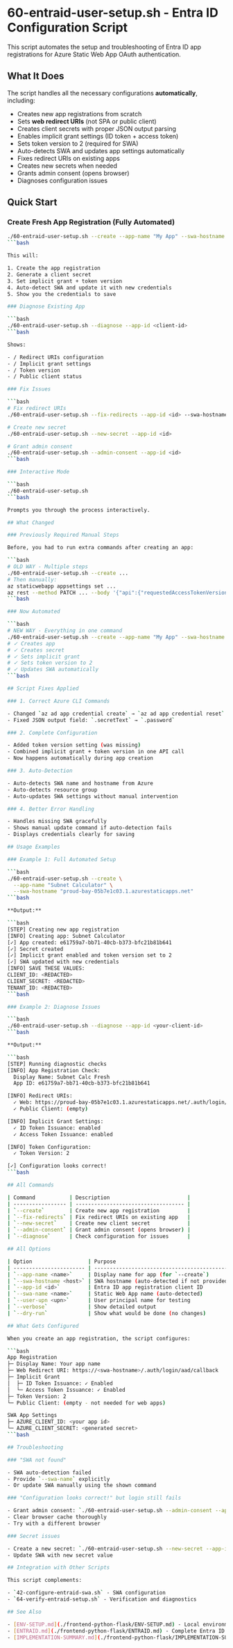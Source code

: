 # 60-entraid-user-setup.sh - Entra ID Configuration Script

This script automates the setup and troubleshooting of Entra ID app registrations for Azure Static Web App OAuth authentication.

## What It Does

The script handles all the necessary configurations **automatically**, including:

- Creates new app registrations from scratch
- Sets **web redirect URIs** (not SPA or public client)
- Creates client secrets with proper JSON output parsing
- Enables implicit grant settings (ID token + access token)
- Sets token version to 2 (required for SWA)
- Auto-detects SWA and updates app settings automatically
- Fixes redirect URIs on existing apps
- Creates new secrets when needed
- Grants admin consent (opens browser)
- Diagnoses configuration issues

## Quick Start

### Create Fresh App Registration (Fully Automated)

````bash
./60-entraid-user-setup.sh --create --app-name "My App" --swa-hostname "proud-bay-05b7e1c03.1.azurestaticapps.net"
```bash

This will:

1. Create the app registration
2. Generate a client secret
3. Set implicit grant + token version
4. Auto-detect SWA and update it with new credentials
5. Show you the credentials to save

### Diagnose Existing App

```bash
./60-entraid-user-setup.sh --diagnose --app-id <client-id>
```bash

Shows:

- / Redirect URIs configuration
- / Implicit grant settings
- / Token version
- / Public client status

### Fix Issues

```bash
# Fix redirect URIs
./60-entraid-user-setup.sh --fix-redirects --app-id <id> --swa-hostname <hostname>

# Create new secret
./60-entraid-user-setup.sh --new-secret --app-id <id>

# Grant admin consent
./60-entraid-user-setup.sh --admin-consent --app-id <id>
```bash

### Interactive Mode

```bash
./60-entraid-user-setup.sh
```bash

Prompts you through the process interactively.

## What Changed

### Previously Required Manual Steps

Before, you had to run extra commands after creating an app:

```bash
# OLD WAY - Multiple steps
./60-entraid-user-setup.sh --create ...
# Then manually:
az staticwebapp appsettings set ...
az rest --method PATCH ... --body '{"api":{"requestedAccessTokenVersion":2}}'
```bash

### Now Automated

```bash
# NEW WAY - Everything in one command
./60-entraid-user-setup.sh --create --app-name "My App" --swa-hostname "..."
# ✓ Creates app
# ✓ Creates secret
# ✓ Sets implicit grant
# ✓ Sets token version to 2
# ✓ Updates SWA automatically
```bash

## Script Fixes Applied

### 1. Correct Azure CLI Commands

- Changed `az ad app credential create` → `az ad app credential reset`
- Fixed JSON output field: `.secretText` → `.password`

### 2. Complete Configuration

- Added token version setting (was missing)
- Combined implicit grant + token version in one API call
- Now happens automatically during app creation

### 3. Auto-Detection

- Auto-detects SWA name and hostname from Azure
- Auto-detects resource group
- Auto-updates SWA settings without manual intervention

### 4. Better Error Handling

- Handles missing SWA gracefully
- Shows manual update command if auto-detection fails
- Displays credentials clearly for saving

## Usage Examples

### Example 1: Full Automated Setup

```bash
./60-entraid-user-setup.sh --create \
  --app-name "Subnet Calculator" \
  --swa-hostname "proud-bay-05b7e1c03.1.azurestaticapps.net"
```bash

**Output:**

```bash
[STEP] Creating new app registration
[INFO] Creating app: Subnet Calculator
[✓] App created: e61759a7-bb71-40cb-b373-bfc21b81b641
[✓] Secret created
[✓] Implicit grant enabled and token version set to 2
[✓] SWA updated with new credentials
[INFO] SAVE THESE VALUES:
CLIENT_ID: <REDACTED>
CLIENT_SECRET: <REDACTED>
TENANT_ID: <REDACTED>
```bash

### Example 2: Diagnose Issues

```bash
./60-entraid-user-setup.sh --diagnose --app-id <your-client-id>
```bash

**Output:**

```bash
[STEP] Running diagnostic checks
[INFO] App Registration Check:
  Display Name: Subnet Calc Fresh
  App ID: e61759a7-bb71-40cb-b373-bfc21b81b641

[INFO] Redirect URIs:
  ✓ Web: https://proud-bay-05b7e1c03.1.azurestaticapps.net/.auth/login/aad/callback
  ✓ Public Client: (empty)

[INFO] Implicit Grant Settings:
  ✓ ID Token Issuance: enabled
  ✓ Access Token Issuance: enabled

[INFO] Token Configuration:
  ✓ Token Version: 2

[✓] Configuration looks correct!
```bash

## All Commands

| Command           | Description                         |
| ----------------- | ----------------------------------- |
| `--create`        | Create new app registration         |
| `--fix-redirects` | Fix redirect URIs on existing app   |
| `--new-secret`    | Create new client secret            |
| `--admin-consent` | Grant admin consent (opens browser) |
| `--diagnose`      | Check configuration for issues      |

## All Options

| Option                  | Purpose                                      |
| ----------------------- | -------------------------------------------- |
| `--app-name <name>`     | Display name for app (for `--create`)        |
| `--swa-hostname <host>` | SWA hostname (auto-detected if not provided) |
| `--app-id <id>`         | Entra ID app registration client ID          |
| `--swa-name <name>`     | Static Web App name (auto-detected)          |
| `--user-upn <upn>`      | User principal name for testing              |
| `--verbose`             | Show detailed output                         |
| `--dry-run`             | Show what would be done (no changes)         |

## What Gets Configured

When you create an app registration, the script configures:

```bash
App Registration
├─ Display Name: Your app name
├─ Web Redirect URI: https://<swa-hostname>/.auth/login/aad/callback
├─ Implicit Grant
│  ├─ ID Token Issuance: ✓ Enabled
│  └─ Access Token Issuance: ✓ Enabled
├─ Token Version: 2
└─ Public Client: (empty - not needed for web apps)

SWA App Settings
├─ AZURE_CLIENT_ID: <your app id>
└─ AZURE_CLIENT_SECRET: <generated secret>
```bash

## Troubleshooting

### "SWA not found"

- SWA auto-detection failed
- Provide `--swa-name` explicitly
- Or update SWA manually using the shown command

### "Configuration looks correct!" but login still fails

- Grant admin consent: `./60-entraid-user-setup.sh --admin-consent --app-id <id>`
- Clear browser cache thoroughly
- Try with a different browser

### Secret issues

- Create a new secret: `./60-entraid-user-setup.sh --new-secret --app-id <id>`
- Update SWA with new secret value

## Integration with Other Scripts

This script complements:

- `42-configure-entraid-swa.sh` - SWA configuration
- `64-verify-entraid-setup.sh` - Verification and diagnostics

## See Also

- [ENV-SETUP.md](./frontend-python-flask/ENV-SETUP.md) - Local environment setup
- [ENTRAID.md](./frontend-python-flask/ENTRAID.md) - Complete Entra ID guide
- [IMPLEMENTATION-SUMMARY.md](./frontend-python-flask/IMPLEMENTATION-SUMMARY.md) - Architecture overview
````
